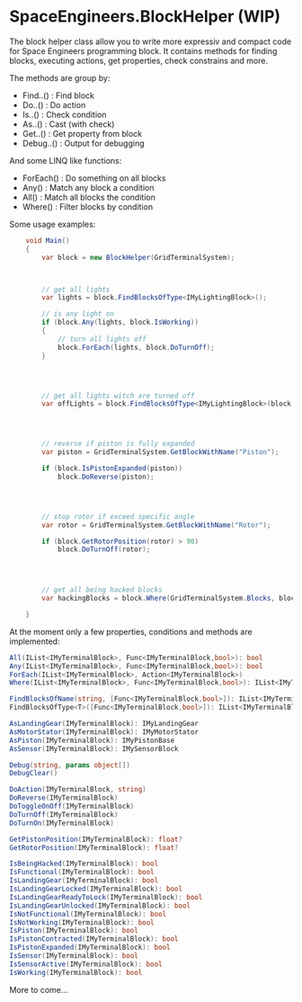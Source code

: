 SpaceEngineers.BlockHelper (WIP)
================================

The block helper class allow you to write more expressiv and compact code for Space Engineers programming block.
It contains methods for finding blocks, executing actions, get properties, check constrains and more.

The methods are group by:
- Find..() : Find block
- Do..() : Do action
- Is..() : Check condition
- As..() : Cast (with check)
- Get..() : Get property from block
- Debug..() : Output for debugging

And some LINQ like functions:
- ForEach() : Do something on all blocks
- Any() : Match any block a condition
- All() : Match all blocks the condition
- Where() : Filter blocks by condition

Some usage examples:
```csharp
    void Main()
    {
        var block = new BlockHelper(GridTerminalSystem);



        // get all lights
        var lights = block.FindBlocksOfType<IMyLightingBlock>();

        // is any light on
        if (block.Any(lights, block.IsWorking))
        {
            // turn all lights off
            block.ForEach(lights, block.DoTurnOff);
        }




        // get all lights witch are turned off
        var offLights = block.FindBlocksOfType<IMyLightingBlock>(block.IsNotWorking);




        // reverse if piston is fully expanded
        var piston = GridTerminalSystem.GetBlockWithName("Piston");

        if (block.IsPistonExpanded(piston))
            block.DoReverse(piston);




        // stop rotor if exceed specific angle
        var rotor = GridTerminalSystem.GetBlockWithName("Rotor");

        if (block.GetRotorPosition(rotor) > 90)
            block.DoTurnOff(rotor);



            
        // get all being hacked blocks
        var hackingBlocks = block.Where(GridTerminalSystem.Blocks, block.IsBeingHacked);

    }
```

At the moment only a few properties, conditions and methods are implemented:

```csharp
All(IList<IMyTerminalBlock>, Func<IMyTerminalBlock,bool>): bool 
Any(IList<IMyTerminalBlock>, Func<IMyTerminalBlock,bool>): bool 
ForEach(IList<IMyTerminalBlock>, Action<IMyTerminalBlock>) 
Where(IList<IMyTerminalBlock>, Func<IMyTerminalBlock,bool>): IList<IMyTerminalBlock> 

FindBlocksOfName(string, [Func<IMyTerminalBlock,bool>]): IList<IMyTerminalBlock> 
FindBlocksOfType<T>([Func<IMyTerminalBlock,bool>]): IList<IMyTerminalBlock> 

AsLandingGear(IMyTerminalBlock): IMyLandingGear 
AsMotorStator(IMyTerminalBlock): IMyMotorStator
AsPiston(IMyTerminalBlock): IMyPistonBase 
AsSensor(IMyTerminalBlock): IMySensorBlock 

Debug(string, params object[]) 
DebugClear() 

DoAction(IMyTerminalBlock, string) 
DoReverse(IMyTerminalBlock) 
DoToggleOnOff(IMyTerminalBlock) 
DoTurnOff(IMyTerminalBlock) 
DoTurnOn(IMyTerminalBlock) 

GetPistonPosition(IMyTerminalBlock): float? 
GetRotorPosition(IMyTerminalBlock): float? 

IsBeingHacked(IMyTerminalBlock): bool 
IsFunctional(IMyTerminalBlock): bool 
IsLandingGear(IMyTerminalBlock): bool 
IsLandingGearLocked(IMyTerminalBlock): bool 
IsLandingGearReadyToLock(IMyTerminalBlock): bool 
IsLandingGearUnlocked(IMyTerminalBlock): bool 
IsNotFunctional(IMyTerminalBlock): bool 
IsNotWorking(IMyTerminalBlock): bool 
IsPiston(IMyTerminalBlock): bool 
IsPistonContracted(IMyTerminalBlock): bool 
IsPistonExpanded(IMyTerminalBlock): bool 
IsSensor(IMyTerminalBlock): bool 
IsSensorActive(IMyTerminalBlock): bool 
IsWorking(IMyTerminalBlock): bool
```

More to come...
